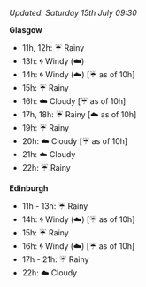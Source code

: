 *Updated: Saturday 15th July 09:30*

**Glasgow**

* 11h, 12h: :umbrella: Rainy
* 13h: :cyclone: Windy (:cloud:)
* 14h: :cyclone: Windy (:cloud:) [:umbrella: as of 10h]
* 15h: :umbrella: Rainy
* 16h: :cloud: Cloudy [:umbrella: as of 10h]
* 17h, 18h: :umbrella: Rainy [:cloud: as of 10h]
* 19h: :umbrella: Rainy
* 20h: :cloud: Cloudy [:umbrella: as of 10h]
* 21h: :cloud: Cloudy
* 22h: :umbrella: Rainy

**Edinburgh**

* 11h - 13h: :umbrella: Rainy
* 14h: :cyclone: Windy (:cloud:) [:umbrella: as of 10h]
* 15h: :umbrella: Rainy
* 16h: :cyclone: Windy (:cloud:) [:umbrella: as of 10h]
* 17h - 21h: :umbrella: Rainy
* 22h: :cloud: Cloudy
